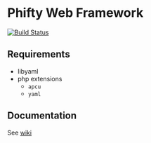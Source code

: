 Phifty Web Framework
====================

[![Build Status](https://travis-ci.org/c9s/Phifty.svg?branch=master)](https://travis-ci.org/c9s/Phifty)

Requirements
--------------------
- libyaml
- php extensions
  - `apcu`
  - `yaml`


Documentation
--------------------

See [wiki](https://github.com/c9s/Phifty/wiki)
